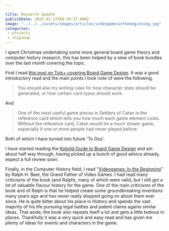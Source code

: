 ```yaml
---

title: Research Update
publishDate: 2015-01-13T08:38:37.000Z
image: "../../../assets/images/articles/videogamesinthebeginning.jpg"
categories:
 - projects
 - chipshop
---
```


I spent Christmas undertaking some more general board game theory and computer history research, this has been helped by a slew of book bundles over the last month covering the topic.

First I read [this post on Tuts+ covering Board Game Design](https://gamedevelopment.tutsplus.com/articles/how-to-learn-board-game-design-and-development--gamedev-11607). It was a good introductory read and the main points I took note of were the following.

> You should also try writing rules for how character stats should be generated, or how certain card types should work.

And

> One of the most useful game pieces in Settlers of Catan is the reference card which tells you how much each game element costs. Without the reference card, Catan would be a much slower game, especially if one or more people had never played before.

Both of which I have turned into future 'To Dos'.

I have started reading the [Kobold Guide to Board Game Design](https://www.koboldpress.com/k/front-page10553.php#.VLTVoSciHJ4) and am about half way through, having picked up a bunch of good advice already, expect a full review soon.

Finally, in the Computer History field, I read "[Videogames: In the Beginning](https://www.amazon.com/Videogames-Beginning-Ralph-H-Baer/dp/0964384817)" by Ralph H. Baer, the Grand Father of Video Games. I had read many criticisms of the book (and Ralph), many of which were valid, but I still got a lot of valuable flavour history for the game. One of the main criticisms of the book and of Ralph is that he helped create some groundbreaking inventions many years ago and has never really stopped going on about them ever since. He is quite bitter about his place in History and spends the vast majority of his life pursuing legal battles and patent claims agains similar ideas. That aside, the book also repeats itself a lot and gets a little tedious in places. Thankfully it was a very quick and easy read and has given me plenty of ideas for events and characters in the game.
